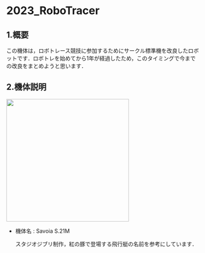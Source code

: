 # 2023_RoboTracer
## 1.概要
この機体は，ロボトレース競技に参加するためにサークル標準機を改良したロボットです．ロボトレを始めてから1年が経過したため，このタイミングで今までの改良をまとめようと思います．
## 2.機体説明
<img src="![Tracer](https://github.com/MasA-23/2023_RoboTracer/assets/147514546/5d4b12e6-783b-444a-a7d2-bf73ace43d1b)" width="320px">


- 機体名 : Savoia S.21M

  スタジオジブリ制作，紅の豚で登場する飛行艇の名前を参考にしています．

